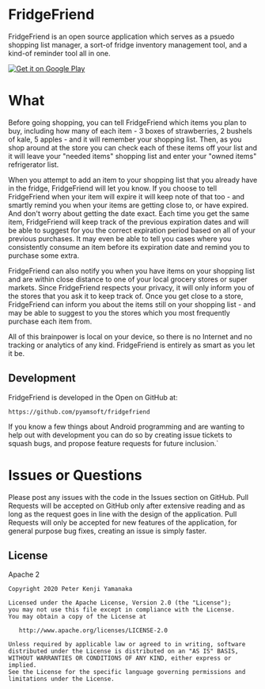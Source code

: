 # FridgeFriend

FridgeFriend is an open source application which serves as a psuedo shopping
list manager, a sort-of fridge inventory management tool, and a kind-of
reminder tool all in one.

[![Get it on Google Play](https://raw.githubusercontent.com/pyamsoft/fridgefriend/main/art/google-play-badge.png)][1]

# What

Before going shopping, you can tell FridgeFriend which items you plan to buy,
including how many of each item - 3 boxes of strawberries, 2 bushels of kale,
5 apples - and it will remember your shopping list. Then, as you shop around
at the store you can check each of these items off your list and it will leave
your "needed items" shopping list and enter your "owned items" refrigerator
list.

When you attempt to add an item to your shopping list that you already have in
the fridge, FridgeFriend will let you know. If you choose to tell FridgeFriend
when your item will expire it will keep note of that too - and smartly remind
you when your items are getting close to, or have expired. And don't worry
about getting the date exact. Each time you get the same item, FridgeFriend
will keep track of the previous expiration dates and will be able to suggest
for you the correct expiration period based on all of your previous purchases.
It may even be able to tell you cases where you consistently consume an item
before its expiration date and remind you to purchase some extra.

FridgeFriend can also notify you when you have items on your shopping list and
are within close distance to one of your local grocery stores or super
markets. Since FridgeFriend respects your privacy, it will only inform you of
the stores that you ask it to keep track of. Once you get close to a store,
FridgeFriend can inform you about the items still on your shopping list - and
may be able to suggest to you the stores which you most frequently purchase
each item from.

All of this brainpower is local on your device, so there is no Internet
and no tracking or analytics of any kind. FridgeFriend is entirely
as smart as you let it be.

## Development

FridgeFriend is developed in the Open on GitHub at:  
```
https://github.com/pyamsoft/fridgefriend
```
If you know a few things about Android programming and are wanting to help
out with development you can do so by creating issue tickets to squash bugs,
and propose feature requests for future inclusion.`

# Issues or Questions

Please post any issues with the code in the Issues section on GitHub. Pull Requests
will be accepted on GitHub only after extensive reading and as long as the request
goes in line with the design of the application. Pull Requests will only be
accepted for new features of the application, for general purpose bug fixes, creating
an issue is simply faster.

[1]: https://play.google.com/store/apps/details?id=com.pyamsoft.fridge

## License

Apache 2

```
Copyright 2020 Peter Kenji Yamanaka

Licensed under the Apache License, Version 2.0 (the "License");
you may not use this file except in compliance with the License.
You may obtain a copy of the License at

   http://www.apache.org/licenses/LICENSE-2.0

Unless required by applicable law or agreed to in writing, software
distributed under the License is distributed on an "AS IS" BASIS,
WITHOUT WARRANTIES OR CONDITIONS OF ANY KIND, either express or implied.
See the License for the specific language governing permissions and
limitations under the License.
```


